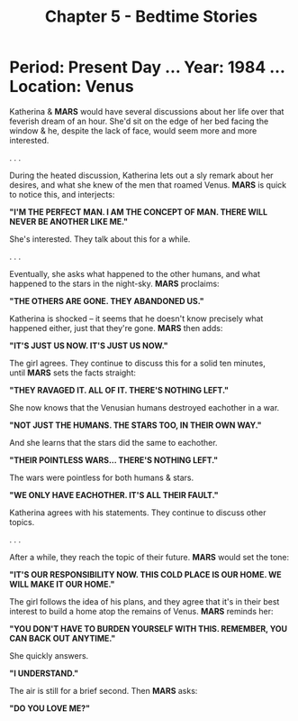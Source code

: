 ﻿---
title: Chapter 5 - Bedtime Stories
excerpt: Chapter of the Red King.
header:
  image: /assets/images/RedKingHeader.jpg
permalink: /red-king-bedtime/
sidebar:
  nav: "king"
---
# Period: Present Day … Year: 1984 … Location: Venus

Katherina & **MARS** would have several discussions about her life over that feverish dream of an hour. She'd sit on the edge of her bed facing the window & he, despite the lack of face, would seem more and more interested.

. . .

During the heated discussion, Katherina lets out a sly remark about her desires, and what she knew of the men that roamed Venus. **MARS** is quick to notice this, and interjects:

**"I'M THE PERFECT MAN. I AM THE CONCEPT OF MAN. THERE WILL NEVER BE ANOTHER LIKE ME."**

She's interested. They talk about this for a while.

. . .

Eventually, she asks what happened to the other humans, and what happened to the stars in the night-sky. **MARS** proclaims:

**"THE OTHERS ARE GONE. THEY ABANDONED US."**

Katherina is shocked – it seems that he doesn't know precisely what happened either, just that they're gone. **MARS** then adds:

**"IT'S JUST US NOW. IT'S JUST US NOW."**

The girl agrees. They continue to discuss this for a solid ten minutes, until **MARS** sets the facts straight:

**"THEY RAVAGED IT. ALL OF IT. THERE'S NOTHING LEFT."**

She now knows that the Venusian humans destroyed eachother in a war.

**"NOT JUST THE HUMANS. THE STARS TOO, IN THEIR OWN WAY."**

And she learns that the stars did the same to eachother.

**"THEIR POINTLESS WARS... THERE'S NOTHING LEFT."**

The wars were pointless for both humans & stars.

**"WE ONLY HAVE EACHOTHER. IT'S ALL THEIR FAULT."**

Katherina agrees with his statements. They continue to discuss other topics.

. . .

After a while, they reach the topic of their future. **MARS** would set the tone:

**"IT'S OUR RESPONSIBILITY NOW. THIS COLD PLACE IS OUR HOME. WE WILL MAKE IT OUR HOME."**

The girl follows the idea of his plans, and they agree that it's in their best interest to build a home atop the remains of Venus. **MARS** reminds her:

**"YOU DON'T HAVE TO BURDEN YOURSELF WITH THIS. REMEMBER, YOU CAN BACK OUT ANYTIME."**

She quickly answers.

**"I UNDERSTAND."**

The air is still for a brief second. Then **MARS** asks:

**"DO YOU LOVE ME?"**

